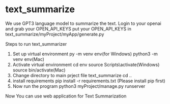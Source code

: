 # text_summarize
We use GPT3 language model to summarize the text. 
Login to your openai and grab your OPEN_API_KEYS
put your OPEN_API_KEYS in text_summarize/myProject/myApp/generate.py

Steps to run text_summarizer
1) Set up virtual environment
    py -m venv env(for Windows)
    python3 -m venv env(Mac)
2) Activate virtual environment
    cd env
    source Scripts\activate(Windows)
    source bin/activate(Mac)
3) Change directory to main prject file text_summarize
    cd ..
4) install requirements
    pip install -r requirements.txt (Please install pip first)
5) Now run the program
    python3 myProject/manage.py runserver

 Now You can use web application for Text Summarization
 
